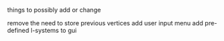 things to possibly add or change

remove the need to store previous vertices
add user input menu
add pre-defined l-systems to gui

